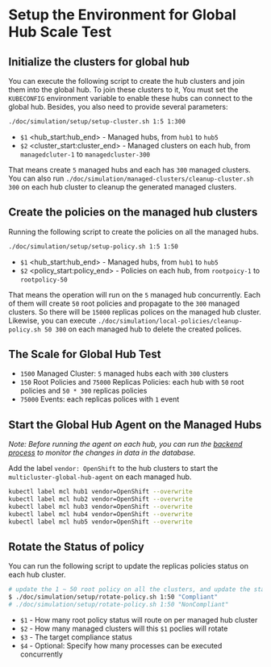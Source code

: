 # Setup the Environment for Global Hub Scale Test

## Initialize the clusters for global hub

You can execute the following script to create the hub clusters and join them into the global hub. To join these clusters to it, You must set the `KUBECONFIG` environment variable to enable these hubs can connect to the global hub. Besides, you also need to provide several parameters:

```bash
./doc/simulation/setup/setup-cluster.sh 1:5 1:300 
```

- `$1` <hub_start:hub_end> - Managed hubs, from `hub1` to `hub5`
- `$2` <cluster_start:cluster_end> - Managed clusters on each hub, from `managedcluter-1` to `managedcluster-300`

That means create `5` managed hubs and each has `300` managed clusters. You can also run `./doc/simulation/managed-clusters/cleanup-cluster.sh 300` on each hub cluster to cleanup the generated managed clusters.

## Create the policies on the managed hub clusters

Running the following script to create the policies on all the managed hubs.

```bash
./doc/simulation/setup/setup-policy.sh 1:5 1:50 
```

- `$1` <hub_start:hub_end> - Managed hubs, from `hub1` to `hub5`
- `$2` <policy_start:policy_end> - Policies on each hub, from `rootpoicy-1` to `rootpolicy-50`

That means the operation will run on the `5` managed hub concurrently. Each of them will create `50` root policies and propagate to the `300` managed clusters. So there will be `15000` replicas polices on the managed hub cluster. Likewise, you can execute `./doc/simulation/local-policies/cleanup-policy.sh 50 300` on each managed hub to delete the created polices.

## The Scale for Global Hub Test

- `1500` Managed Cluster: `5` managed hubs each with `300` clusters
- `150` Root Policies and `75000` Replicas Policies: each hub with `50` root policies and `50 * 300` replicas policies
- `75000` Events: each replicas polices with `1` event


## Start the Global Hub Agent on the Managed Hubs

_Note: Before running the agent on each hub, you can run the [backend process](../inspector/README.md#count-the-records-of-database) to monitor the changes in data in the database._

Add the label `vendor: OpenShift` to the hub clusters to start the `multicluster-global-hub-agent` on each managed hub.
  
```bash
kubectl label mcl hub1 vendor=OpenShift --overwrite
kubectl label mcl hub2 vendor=OpenShift --overwrite
kubectl label mcl hub3 vendor=OpenShift --overwrite
kubectl label mcl hub4 vendor=OpenShift --overwrite
kubectl label mcl hub5 vendor=OpenShift --overwrite
```

## Rotate the Status of policy

You can run the following script to update the replicas policies status on each hub cluster.

```bash
# update the 1 ~ 50 root policy on all the clusters, and update the status to Compliant(default NonCompliant)
$ ./doc/simulation/setup/rotate-policy.sh 1:50 "Compliant"
# ./doc/simulation/setup/rotate-policy.sh 1:50 "NonCompliant"
```

- `$1` - How many root policy status will route on per managed hub cluster
- `$2` - How many managed clusters will this `$1` poclies will rotate
- `$3` - The target compliance status
- `$4` - Optional: Specify how many processes can be executed concurrently